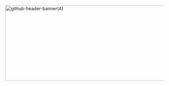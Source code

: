 
<img width="1700" height="240" alt="github-header-banner(4)" src="https://github.com/user-attachments/assets/63631150-1ccd-47c8-a2eb-0c95254c03f6" />
